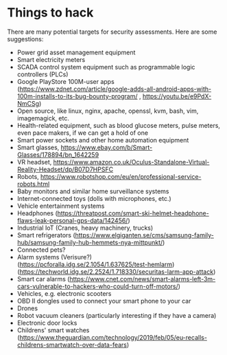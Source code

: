 # Things to hack

There are many potential targets for security assessments. Here are some suggestions: 

- Power grid asset management equipment
- Smart electricity meters
- SCADA control system equipment such as programmable logic controllers (PLCs)
- Google PlayStore 100M-user apps (https://www.zdnet.com/article/google-adds-all-android-apps-with-100m-installs-to-its-bug-bounty-program/ , https://youtu.be/e9PdX-NmCSg)
- Open source, like linux, nginx, apache, openssl, kvm, bash, vim, imagemagick, etc.
- Health-related equipment, such as blood glucose meters, pulse meters, even pace makers, if we can get a hold of one
- Smart power sockets and other home automation equipment
- Smart glasses, https://www.ebay.com/b/Smart-Glasses/178894/bn_1642259
- VR headset, https://www.amazon.co.uk/Oculus-Standalone-Virtual-Reality-Headset/dp/B07D7HPSFC
- Robots, https://www.robotshop.com/eu/en/professional-service-robots.html
- Baby monitors and similar home surveillance systems
- Internet-connected toys (dolls with microphones, etc.)
- Vehicle entertainment systems 
- Headphones (https://threatpost.com/smart-ski-helmet-headphone-flaws-leak-personal-gps-data/142456/)
- Industrial IoT (Cranes, heavy machinery, trucks)
- Smart refrigerators (https://www.elgiganten.se/cms/samsung-family-hub/samsung-family-hub-hemmets-nya-mittpunkt/)
- Connected pets? 
- Alarm systems (Verisure?) (https://pcforalla.idg.se/2.1054/1.637625/test-hemlarm) (https://techworld.idg.se/2.2524/1.718330/securitas-larm-app-attack)
- Smart car alarms (https://www.cnet.com/news/smart-alarms-left-3m-cars-vulnerable-to-hackers-who-could-turn-off-motors/)
- Vehicles, e.g. electronic scooters
- OBD II dongles used to connect your smart phone to your car
- Drones
- Robot vacuum cleaners (particularly interesting if they have a camera)
- Electronic door locks
- Childrens' smart watches (https://www.theguardian.com/technology/2019/feb/05/eu-recalls-childrens-smartwatch-over-data-fears)
